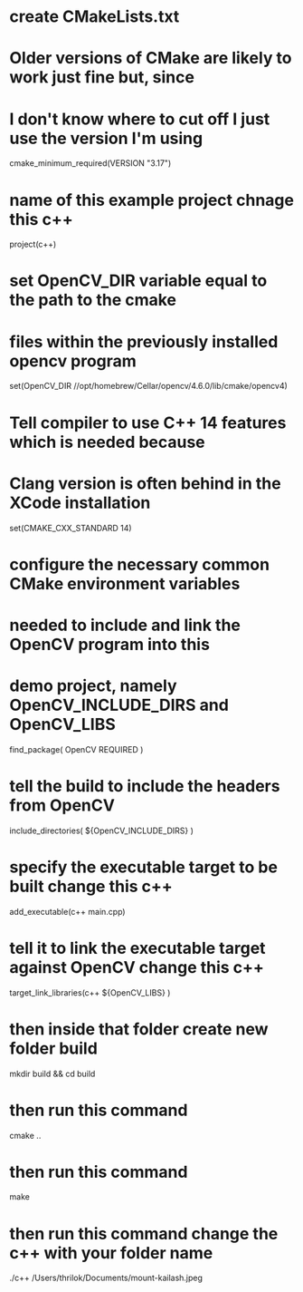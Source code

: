#  create CMakeLists.txt

# Older versions of CMake are likely to work just fine but, since
# I don't know where to cut off I just use the version I'm using
cmake_minimum_required(VERSION "3.17")

# name of this example project chnage this c++
project(c++)

# set OpenCV_DIR variable equal to the path to the cmake
# files within the previously installed opencv program
set(OpenCV_DIR //opt/homebrew/Cellar/opencv/4.6.0/lib/cmake/opencv4)

# Tell compiler to use C++ 14 features which is needed because
# Clang version is often behind in the XCode installation
set(CMAKE_CXX_STANDARD 14)

# configure the necessary common CMake environment variables
# needed to include and link the OpenCV program into this
# demo project, namely OpenCV_INCLUDE_DIRS and OpenCV_LIBS
find_package( OpenCV REQUIRED )

# tell the build to include the headers from OpenCV
include_directories( ${OpenCV_INCLUDE_DIRS} )

# specify the executable target to be built change this c++
add_executable(c++ main.cpp)

# tell it to link the executable target against OpenCV change this c++

target_link_libraries(c++ ${OpenCV_LIBS} )



# then inside that folder create new folder build
mkdir build && cd build


# then run this command
cmake ..

# then run this command
make

# then run this command change the c++ with your folder name

./c++ /Users/thrilok/Documents/mount-kailash.jpeg